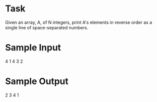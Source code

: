# Task
 Given an array, A, of N integers, print A's elements in reverse order as a single line of space-separated numbers. 
 
# Sample Input
4
1 4 3 2

# Sample Output
2 3 4 1
